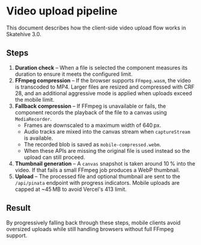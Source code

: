 # Video upload pipeline

This document describes how the client-side video upload flow works in Skatehive 3.0.

## Steps

1. **Duration check** – When a file is selected the component measures its duration to ensure it meets the configured limit.
2. **FFmpeg compression** – If the browser supports `FFmpeg.wasm`, the video is transcoded to MP4. Larger files are resized and compressed with CRF 28, and an additional aggressive mode is applied when uploads exceed the mobile limit.
3. **Fallback compression** – If FFmpeg is unavailable or fails, the component records the playback of the file to a canvas using `MediaRecorder`.
   - Frames are downscaled to a maximum width of 640 px.
   - Audio tracks are mixed into the canvas stream when `captureStream` is available.
   - The recorded blob is saved as `mobile-compressed.webm`.
   - When these APIs are missing the original file is used instead so the upload can still proceed.
4. **Thumbnail generation** – A `canvas` snapshot is taken around 10 % into the video. If that fails a small FFmpeg job produces a WebP thumbnail.
5. **Upload** – The processed file and optional thumbnail are sent to the `/api/pinata` endpoint with progress indicators. Mobile uploads are capped at ~45 MB to avoid Vercel's 413 limit.

## Result

By progressively falling back through these steps, mobile clients avoid oversized uploads while still handling browsers without full FFmpeg support.
